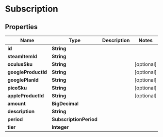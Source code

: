

# Subscription



## Properties

| Name | Type | Description | Notes |
|------------ | ------------- | ------------- | -------------|
|**id** | **String** |  |  |
|**steamItemId** | **String** |  |  |
|**oculusSku** | **String** |  |  [optional] |
|**googleProductId** | **String** |  |  [optional] |
|**googlePlanId** | **String** |  |  [optional] |
|**picoSku** | **String** |  |  [optional] |
|**appleProductId** | **String** |  |  [optional] |
|**amount** | **BigDecimal** |  |  |
|**description** | **String** |  |  |
|**period** | **SubscriptionPeriod** |  |  |
|**tier** | **Integer** |  |  |



